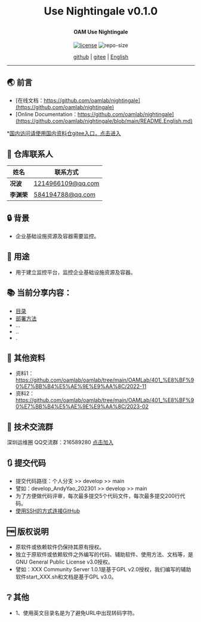 
<h1 align="center" style="margin: 30px 0 30px; font-weight: bold;">Use Nightingale v0.1.0</h1>
<h4 align="center">OAM Use Nightingale</h4>
<p align="center">
  <a href="./LICENSE"><img alt="license" src="https://img.shields.io/github/license/oamlab/nightingale" /></a>
  <img alt="repo-size" src="https://img.shields.io/github/repo-size/oamlab/nightingale" />
</p>

<p align="center">
   <a href="https://github.com/oamlab/nightingale">github</a> | 
   <a href="https://gitee.com/oamlab/nightingale">gitee</a> | 
   <a href="./README.English.md">English</a>
</p>

<p align="center"></p>

---

## 🌏 前言
- [在线文档：https://github.com/oamlab/nightingale](https://github.com/oamlab/nightingale)
- [Online Documentation：https://github.com/oamlab/nightingale](https://github.com/oamlab/nightingale/blob/main/README.English.md)

*[国内访问请使用国内资料仓gitee入口，点击进入](https://gitee.com/oamlab/nightingale)

## 🔋 仓库联系人
| 姓名						 |联系方式|
|----------|-----------------|
| **况波**   |   1214966109@qq.com |
| **李渊荣**  |   584194788@qq.com |

## 🔒 背景
- 企业基础设施资源及容器需要监控。

## 🔑 用途
- 用于建立监控平台，监控企业基础设施资源及容器。

## 📚 当前分享内容：

- [目录](./nightingale)
- [部署方法](./nightingale/3051_Deploy_Method)
- ...
- ..
- .

## 📃 其他资料
- 资料1：https://github.com/oamlab/oamlab/tree/main/OAMLab/401_%E8%BF%90%E7%BB%B4%E5%AE%9E%E9%AA%8C/2022-11
- 资料2：https://github.com/oamlab/oamlab/tree/main/OAMLab/401_%E8%BF%90%E7%BB%B4%E5%AE%9E%E9%AA%8C/2023-02

## 📶 技术交流群
深圳运维圈 QQ交流群：216589280 [点击加入](https://jq.qq.com/?_wv=1027&k=tdDtDoUp)

## 🔃 提交代码
- 提交代码路径：个人分支 >> develop >> main
- 譬如：develop_AndyYao_202301 >> develop >> main
- 为了方便做代码评审，每次最多提交5个代码文件，每次最多提交200行代码。
- [使用SSH的方式连接GitHub](https://github.com/oamlab/oamlab/blob/main/OAMLab/171_%E8%BF%90%E7%BB%B4%E5%B7%A5%E5%85%B7/301_%E5%BC%80%E5%8F%91%E5%B7%A5%E5%85%B7/211_GitHub_SSH_Key.md)

## 🆓 版权说明
- 原软件或依赖软件仍保持其原有授权。
- 独立于原软件或依赖软件之外编写的代码、辅助软件、使用方法、文档等，是GNU General Public License v3.0授权。
- 譬如：XXX Community Server 1.0.1是基于GPL v2.0授权，我们编写的辅助软件start_XXX.sh和文档是基于GPL v3.0。

## ❔ 其他
- 1、使用英文目录名是为了避免URL中出现转码字符。